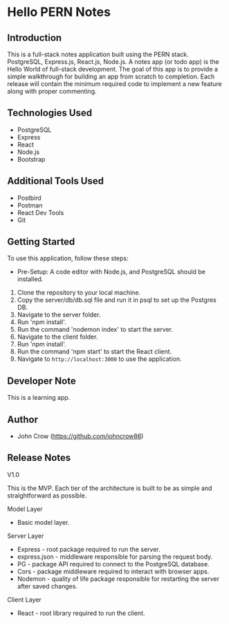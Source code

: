 # Hello PERN Notes

## Introduction
This is a full-stack notes application built using the PERN stack. PostgreSQL, Express.js, React.js, Node.js. A notes app (or todo app) is the Hello World of full-stack development. The goal of this app is to provide a simple walkthrough for building an app from scratch to completion. Each release will contain the minimum required code to implement a new feature along with proper commenting.


## Technologies Used
- PostgreSQL
- Express
- React
- Node.js
- Bootstrap

## Additional Tools Used
- Postbird
- Postman
- React Dev Tools
- Git

## Getting Started
To use this application, follow these steps:

- Pre-Setup: A code editor with Node.js, and PostgreSQL should be installed.
1. Clone the repository to your local machine.
2. Copy the server/db/db.sql file and run it in psql to set up the Postgres DB.
3. Navigate to the server folder.
4. Run 'npm install'.
5. Run the command 'nodemon index' to start the server.
6. Navigate to the client folder.
7. Run 'npm install'.
8. Run the command 'npm start' to start the React client.
9. Navigate to `http://localhost:3000` to use the application.


## Developer Note
This is a learning app.

## Author
- John Crow (https://github.com/johncrow86)

## Release Notes
V1.0

This is the MVP. Each tier of the architecture is built to be as simple and straightforward as possible.

Model Layer
- Basic model layer.

Server Layer
- Express - root package required to run the server.
- express.json - middleware responsible for parsing the request body.
- PG - package API required to connect to the PostgreSQL database.
- Cors - package middleware required to interact with browser apps.
- Nodemon - quality of life package responsible for restarting the server after saved changes.

Client Layer
- React - root library required to run the client.
